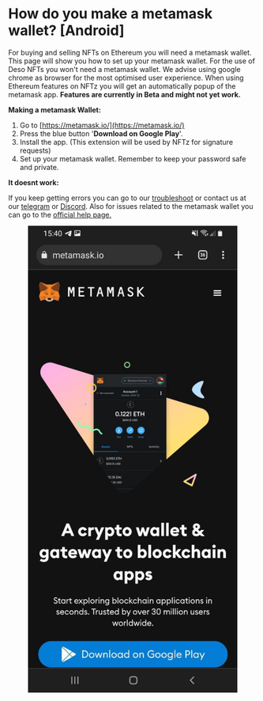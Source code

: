 # How do you make  a metamask wallet? \[Android]

For buying and selling NFTs on Ethereum you will need a metamask wallet. This page will show you how to set up your metamask wallet. For the use of Deso NFTs you won't need a metamask wallet. We advise using google chrome as browser for the most optimised user experience. When using Ethereum features on NFTz you will get an automatically popup of the metamask app. **Features are currently in Beta and might not yet work.**

**Making a metamask Wallet:**

1. Go to [https://metamask.io/](https://metamask.io/)
2. Press the blue button '**Download on Google Play**'.
3. Install the app. (This extension will be used by NFTz for signature requests)
4. Set up your metamask wallet. Remember to keep your password safe and private.&#x20;



**It doesnt work:**

If you keep getting errors you can go to our [troubleshoot](../../troubleshoot/troubleshoot.md) or contact us at our [telegram](https://t.me/+qdNeX8CYB\_swZTQx) or [Discord](https://discord.gg/jQ34WMMZce). Also for issues related to the metamask wallet you can go to the [official help page](https://support.metamask.io/hc/en-us)[.](https://support.metamask.io/hc/en-us)

<figure><img src="../../.gitbook/assets/Android.jpg" alt=""><figcaption></figcaption></figure>
